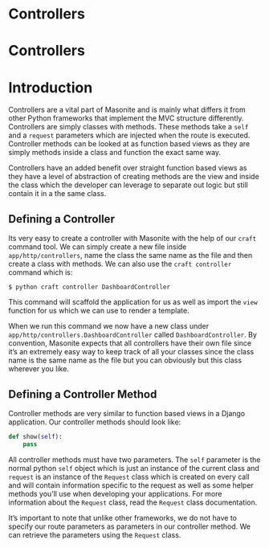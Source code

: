 # Controllers

# Controllers

# Introduction
Controllers are a vital part of Masonite and is mainly what differs it from other Python frameworks that implement the MVC structure differently. Controllers are simply classes with methods. These methods take a `self` and a `request` parameters which are injected when the route is executed.  Controller methods can be looked at as function based views as they are simply methods inside a class and function the exact same way.

Controllers have an added benefit over straight function based views as they have a level of abstraction of creating methods are the view and inside the class which the developer can leverage to separate out logic but still contain it in a the same class.

## Defining a Controller
Its very easy to create a controller with Masonite with the help of our `craft` command tool. We can simply create a new file inside `app/http/controllers`, name the class the same name as the file and then create a class with methods. We can also use the `craft controller` command which is:

    $ python craft controller DashboardController

This command will scaffold the application for us as well as import the `view` function for us which we can use to render a template.

When we run this command we now have a new class under `app/http/controllers.DashboardController` called `DashboardController`. By convention, Masonite expects that all controllers have their own file since it’s an extremely easy way to keep track of all your classes since the class name is the same name as the file but you can obviously but this class wherever you like.

## Defining a Controller Method
Controller methods are very similar to function based views in a Django application. Our controller methods should look like:

```python
def show(self):
    pass
```

All controller methods must have two parameters. The `self` parameter is the normal python `self` object which is just an instance of the current class and `request` is an instance of the `Request` class which is created on every call and will contain information specific to the request as well as some helper methods you’ll use when developing your applications. For more information about the `Request` class, read the `Request` class documentation.

It’s important to note that unlike other frameworks, we do not have to specify our route parameters as parameters in our controller method. We can retrieve the parameters using the `Request` class.
